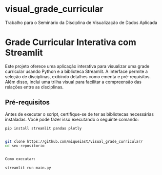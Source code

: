 # visual_grade_curricular
Trabalho para o Seminário da Disciplina de Visualização de Dados Aplicada
# Grade Curricular Interativa com Streamlit

Este projeto oferece uma aplicação interativa para visualizar uma grade curricular usando Python e a biblioteca Streamlit. A interface permite a seleção de disciplinas, exibindo detalhes como ementa e pré-requisitos. Além disso, inclui uma trilha visual para facilitar a compreensão das relações entre as disciplinas.

## Pré-requisitos

Antes de executar o script, certifique-se de ter as bibliotecas necessárias instaladas. Você pode fazer isso executando o seguinte comando:

```bash
pip install streamlit pandas plotly


git clone https://github.com/miqueiast/visual_grade_curricular/
cd seu-repositorio


Como executar:

streamlit run main.py
